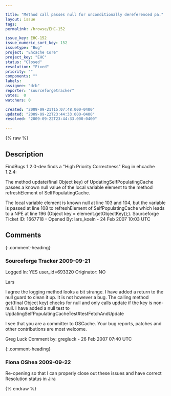 ```yaml
---

title: "Method call passes null for unconditionally dereferenced pa."
layout: issue
tags: 
permalink: /browse/EHC-152

issue_key: EHC-152
issue_numeric_sort_key: 152
issuetype: "Bug"
project: "Ehcache Core"
project_key: "EHC"
status: "Closed"
resolution: "Fixed"
priority: ""
components: ""
labels: 
assignee: "drb"
reporter: "sourceforgetracker"
votes:  0
watchers: 0

created: "2009-09-21T15:07:48.000-0400"
updated: "2009-09-22T23:44:33.000-0400"
resolved: "2009-09-22T23:44:33.000-0400"

---
```




{% raw %}



## Description

<div markdown="1" class="description">

FindBugs 1.2.0-dev finds a "High Priority Correctness" Bug in ehcache 1.2.4:

The method update(final Object key) of UpdatingSelfPopulatingCache passes a known null value of the local variable element to the method refreshElement of SelfPopulatingCache.

The local variable element is known null at line 103 and 104, but the variable is passed at line 108 to refreshElement of SelfPopulatingCache which leads to a NPE at line 196 (Object key = element.getObjectKey();).
Sourceforge Ticket ID: 1667718 - Opened By: lars\_koeln - 24 Feb 2007 10:03 UTC

</div>

## Comments


{:.comment-heading}
### **Sourceforge Tracker** <span class="date">2009-09-21</span>

<div markdown="1" class="comment">

Logged In: YES 
user\_id=693320
Originator: NO

Lars

I agree the logging method looks a bit strange. I have added a return to the null guard to clean it up. It is not however a bug. The calling method get(final Object key) checks for null and only calls update if the key is non-null. I have added a null test to UpdatingSelfPopulatingCacheTest#testFetchAndUpdate

I see that you are a committer to OSCache. Your bug reports, patches and other contributions are most welcome.

Greg Luck
Comment by: gregluck - 26 Feb 2007 07:40 UTC

</div>


{:.comment-heading}
### **Fiona OShea** <span class="date">2009-09-22</span>

<div markdown="1" class="comment">

Re-opening so that I can properly close out these issues and have correct Resolution status in Jira

</div>



{% endraw %}
